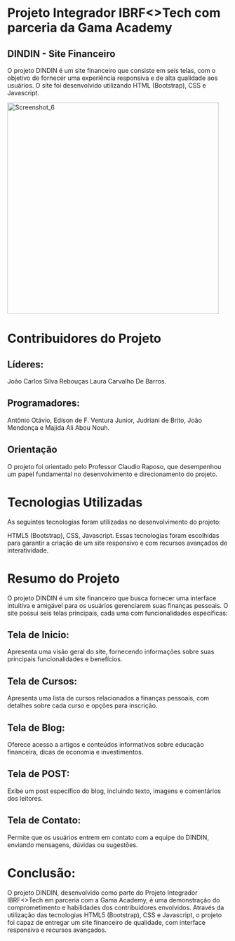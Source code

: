 # Projeto Integrador IBRF<>Tech com parceria da Gama Academy
## DINDIN - Site Financeiro 
O projeto DINDIN é um site financeiro que consiste em seis telas, com o objetivo de fornecer uma experiência responsiva e de alta qualidade aos usuários. O site foi desenvolvido utilizando HTML (Bootstrap), CSS e Javascript.

<img width="482" alt="Screenshot_6" src="https://user-images.githubusercontent.com/70778525/236589965-0cedee85-edab-4bf6-9e38-a5d5010a41fb.png">


# Contribuidores do Projeto

## Líderes:
João Carlos Silva Rebouças
Laura Carvalho De Barros.


## Programadores:
Antônio Otávio,
Edison de F. Ventura Junior,
Judriani de Brito,
João Mendonça e
Majida Ali Abou Nouh.


## Orientação
O projeto foi orientado pelo Professor Claudio Raposo, que desempenhou um papel fundamental no desenvolvimento e direcionamento do projeto.

# Tecnologias Utilizadas
As seguintes tecnologias foram utilizadas no desenvolvimento do projeto:

HTML5 (Bootstrap),
CSS,
Javascript.
 Essas tecnologias foram escolhidas para garantir a criação de um site responsivo e com recursos avançados de interatividade.

# Resumo do Projeto
O projeto DINDIN é um site financeiro que busca fornecer uma interface intuitiva e amigável para os usuários gerenciarem suas finanças pessoais. O site possui seis telas principais, cada uma com funcionalidades específicas:

## Tela de Inicio:
Apresenta uma visão geral do site, fornecendo informações sobre suas principais funcionalidades e benefícios.

## Tela de Cursos: 
Apresenta uma lista de cursos relacionados a finanças pessoais, com detalhes sobre cada curso e opções para inscrição.

## Tela de Blog: 
Oferece acesso a artigos e conteúdos informativos sobre educação financeira, dicas de economia e investimentos.

## Tela de POST: 
 Exibe um post específico do blog, incluindo texto, imagens e comentários dos leitores.

## Tela de Contato:
Permite que os usuários entrem em contato com a equipe do DINDIN, enviando mensagens, dúvidas ou sugestões.
 
 
 # Conclusão:
 O projeto DINDIN, desenvolvido como parte do Projeto Integrador IBRF<>Tech em parceria com a Gama Academy, é uma demonstração do comprometimento e habilidades dos contribuidores envolvidos. Através da utilização das tecnologias HTML5 (Bootstrap), CSS e Javascript, o projeto foi capaz de entregar um site financeiro de qualidade, com interface responsiva e recursos avançados.
